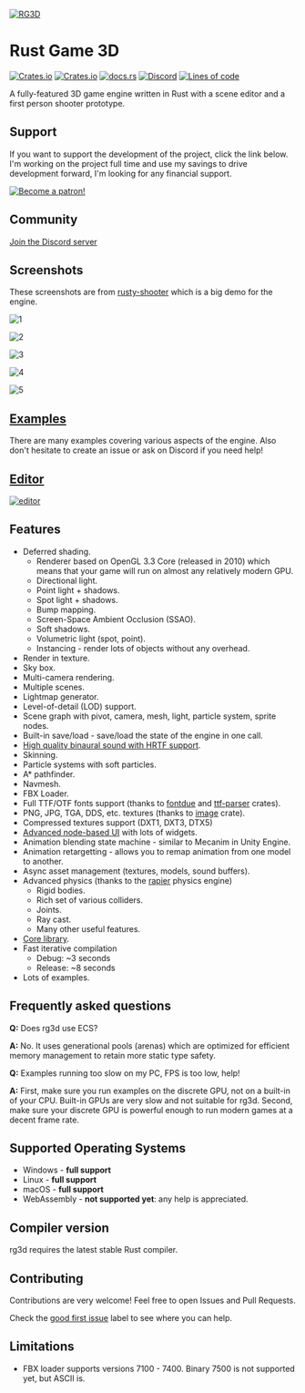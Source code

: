 [![RG3D](pics/logo2.svg)](https://rg3d.rs/)

# Rust Game 3D

[![Crates.io](https://img.shields.io/crates/l/rg3d)](https://github.com/mrDIMAS/rg3d/blob/master/LICENSE.md)
[![Crates.io](https://img.shields.io/crates/v/rg3d)](https://crates.io/crates/rg3d)
[![docs.rs](https://img.shields.io/badge/docs-website-blue)](https://docs.rs/rg3d/)
[![Discord](https://img.shields.io/discord/756573453561102427)](https://discord.gg/xENF5Uh)
[![Lines of code](https://tokei.rs/b1/github/mrDIMAS/rg3d)](https://github.com/mrDIMAS/rg3d)

A fully-featured 3D game engine written in Rust with a scene editor and a first person shooter prototype.

## Support

If you want to support the development of the project, click the link below. I'm working on the project full time and
use my savings to drive development forward, I'm looking for any financial support. 

[![Become a patron!](https://c5.patreon.com/external/logo/become_a_patron_button.png)](https://www.patreon.com/mrdimas)

## Community

[Join the Discord server](https://discord.gg/xENF5Uh)

## Screenshots

These screenshots are from [rusty-shooter](https://github.com/mrDIMAS/rusty-shooter) which is a big demo for the engine.

![1](pics/1.jpg?raw=true "Game 1")

![2](pics/2.jpg?raw=true "Game 2")

![3](pics/3.jpg?raw=true "Game 3")

![4](pics/4.jpg?raw=true "Game 4")

![5](pics/5.jpg?raw=true "Game 5")

## [Examples](https://github.com/mrDIMAS/rg3d/tree/master/examples)

There are many examples covering various aspects of the engine. Also don't hesitate to create an issue or ask on Discord if you need help!

## [Editor](https://github.com/mrDIMAS/rusty-editor/)

[![editor](https://raw.githubusercontent.com/mrDIMAS/rusty-editor/master/screenshots/latest.png)](https://github.com/mrDIMAS/rusty-editor/)

## Features

- Deferred shading.
	- Renderer based on OpenGL 3.3 Core (released in 2010) which means that your game will run on almost
	  any relatively modern GPU. 
	- Directional light.
	- Point light + shadows.
	- Spot light + shadows.
	- Bump mapping.
	- Screen-Space Ambient Occlusion (SSAO).
	- Soft shadows.
	- Volumetric light (spot, point).
	- Instancing - render lots of objects without any overhead.
- Render in texture.
- Sky box.
- Multi-camera rendering.
- Multiple scenes.
- Lightmap generator.
- Level-of-detail (LOD) support.
- Scene graph with pivot, camera, mesh, light, particle system, sprite nodes.
- Built-in save/load - save/load the state of the engine in one call.
- [High quality binaural sound with HRTF support](https://github.com/mrDIMAS/rg3d/tree/master/rg3d-sound).
- Skinning.
- Particle systems with soft particles.
- A* pathfinder.
- Navmesh.
- FBX Loader.
- Full TTF/OTF fonts support (thanks to [fontdue](https://github.com/mooman219/fontdue) and [ttf-parser](https://github.com/RazrFalcon/ttf-parser) crates).
- PNG, JPG, TGA, DDS, etc. textures (thanks to [image](https://github.com/image-rs/image) crate).
- Compressed textures support (DXT1, DXT3, DTX5)
- [Advanced node-based UI](https://github.com/mrDIMAS/rg3d/tree/master/rg3d-ui) with lots of widgets.
- Animation blending state machine - similar to Mecanim in Unity Engine.
- Animation retargetting - allows you to remap animation from one model to another.
- Async asset management (textures, models, sound buffers).
- Advanced physics (thanks to the [rapier](https://github.com/dimforge/rapier) physics engine)
    - Rigid bodies.
    - Rich set of various colliders.
    - Joints.
    - Ray cast.
    - Many other useful features.
- [Core library](https://github.com/mrDIMAS/rg3d/tree/master/rg3d-core).
- Fast iterative compilation 
	- Debug: ~3 seconds
	- Release: ~8 seconds
- Lots of examples.

## Frequently asked questions

**Q:** Does rg3d use ECS?

**A:** No. It uses generational pools (arenas) which are optimized for efficient
memory management to retain more static type safety.

**Q:** Examples running too slow on my PC, FPS is too low, help!

**A:** First, make sure you run examples on the discrete GPU, not on a built-in of your CPU. Built-in GPUs
are very slow and not suitable for rg3d. Second, make sure your discrete GPU is powerful enough to run 
modern games at a decent frame rate.

## Supported Operating Systems

- Windows - **full support**
- Linux - **full support**
- macOS - **full support**
- WebAssembly - **not supported yet**: any help is appreciated.

## Compiler version

rg3d requires the latest stable Rust compiler.

## Contributing

Contributions are very welcome! Feel free to open Issues and Pull Requests.

Check the [good first issue](https://github.com/mrDIMAS/rg3d/issues?q=is%3Aissue+is%3Aopen+label%3A%22good+first+issue%22) label to see where you can help.

## Limitations

- FBX loader supports versions 7100 - 7400. Binary 7500 is not supported yet, but ASCII is.
